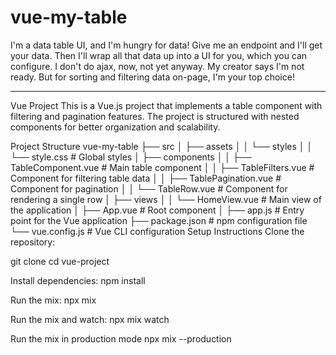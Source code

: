 # vue-my-table
I'm a data table UI, and I'm hungry for data!  Give me an endpoint and I'll get your data. Then I'll wrap all that data up into a UI for you, which you can configure.  I don't do ajax, now, not yet anyway.  My creator says I'm not ready. But for sorting and filtering data on-page, I'm your top choice!

---

Vue Project
This is a Vue.js project that implements a table component with filtering and pagination features. The project is structured with nested components for better organization and scalability.

Project Structure
vue-my-table
├── src
│   ├── assets
│   │   └── styles
│   │       └── style.css    # Global styles
│   ├── components
│   │   ├── TableComponent.vue   # Main table component
│   │   ├── TableFilters.vue      # Component for filtering table data
│   │   ├── TablePagination.vue    # Component for pagination
│   │   └── TableRow.vue          # Component for rendering a single row
│   ├── views
│   │   └── HomeView.vue          # Main view of the application
│   ├── App.vue                   # Root component
│   ├── app.js                   # Entry point for the Vue application
├── package.json                  # npm configuration file
└── vue.config.js                 # Vue CLI configuration
Setup Instructions
Clone the repository:

git clone <repository-url>
cd vue-project

Install dependencies:
npm install

Run the mix:
npx mix

Run the mix and watch:
npx mix watch

Run the mix in production mode
npx mix --production
